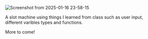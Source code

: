 ![Screenshot from 2025-01-16 23-58-15](https://github.com/user-attachments/assets/7d1e3682-3c45-453b-8d9e-039b26a06d90)

A slot machine using things I learned from class such as user input, different varibles types and functions.

More to come!
